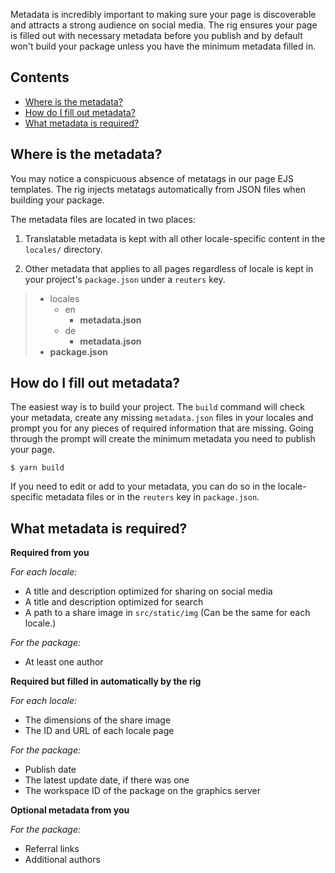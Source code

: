 Metadata is incredibly important to making sure your page is discoverable and attracts a strong audience on social media. The rig ensures your page is filled out with necessary metadata before you publish and by default won't build your package unless you have the minimum metadata filled in.

## Contents

- [Where is the metadata?](#Where-is-the-metadata?)
- [How do I fill out metadata?](#How-do-I-fill-out-metadata?)
- [What metadata is required?](#What-metadata-is-required?)

## Where is the metadata?

You may notice a conspicuous absence of metatags in our page EJS templates. The rig injects metatags automatically from JSON files when building your package.

The metadata files are located in two places:

1. Translatable metadata is kept with all other locale-specific content in the `locales/` directory.

2. Other metadata that applies to all pages regardless of locale is kept in your project's `package.json` under a `reuters` key.

> - locales
>   - en
>     - **metadata.json**
>   - de
>     - **metadata.json**
> - **package.json**


## How do I fill out metadata?

The easiest way is to build your project. The `build` command will check your metadata, create any missing `metadata.json` files in your locales and prompt you for any pieces of required information that are missing. Going through the prompt will create the minimum metadata you need to publish your page.

```
$ yarn build
```

If you need to edit or add to your metadata, you can do so in the locale-specific metadata files or in the `reuters` key in `package.json`.

## What metadata is required?

**Required from you**

*For each locale:*
- A title and description optimized for sharing on social media
- A title and description optimized for search
- A path to a share image in `src/static/img` (Can be the same for each locale.)

*For the package:*
- At least one author

**Required but filled in automatically by the rig**

*For each locale:*
- The dimensions of the share image
- The ID and URL of each locale page

*For the package:*
- Publish date
- The latest update date, if there was one
- The workspace ID of the package on the graphics server

**Optional metadata from you**

*For the package:*
- Referral links
- Additional authors
